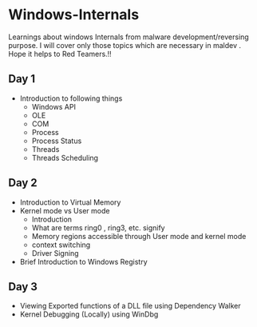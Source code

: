# Windows-Internals
Learnings about windows Internals from malware development/reversing purpose. 
I will cover only those topics which are necessary in maldev . Hope it helps to Red Teamers.!!

## Day 1
- Introduction to following things
  - Windows API
  - OLE
  - COM
  - Process
  - Process Status
  - Threads
  - Threads Scheduling
 
## Day 2
- Introduction to Virtual Memory
- Kernel mode vs User mode
  - Introduction
  - What are terms ring0 , ring3, etc. signify
  - Memory regions accessible through User mode and kernel mode
  - context switching
  - Driver Signing
- Brief Introduction to Windows Registry

## Day 3
- Viewing Exported functions of a DLL file using Dependency Walker
- Kernel Debugging (Locally) using WinDbg
